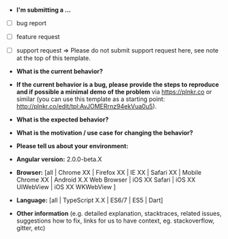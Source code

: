 
* **I'm submitting a ...**
- [ ] bug report
- [ ] feature request
- [ ] support request => Please do not submit support request here, see note at the top of this template.


* **What is the current behavior?**



* **If the current behavior is a bug, please provide the steps to reproduce and if possible a minimal demo of the problem** via
https://plnkr.co or similar (you can use this template as a starting point: http://plnkr.co/edit/tpl:AvJOMERrnz94ekVua0u5).



* **What is the expected behavior?**



* **What is the motivation / use case for changing the behavior?**



* **Please tell us about your environment:**

* **Angular version:** 2.0.0-beta.X 
 
* **Browser:** [all | Chrome XX | Firefox XX | IE XX | Safari XX | Mobile Chrome XX | Android X.X Web Browser | iOS XX Safari | iOS XX UIWebView | iOS XX WKWebView ] 
 
* **Language:** [all | TypeScript X.X | ES6/7 | ES5 | Dart] 



* **Other information** (e.g. detailed explanation, stacktraces, related issues, suggestions how to fix, links for us to have context, eg. stackoverflow, gitter, etc)

